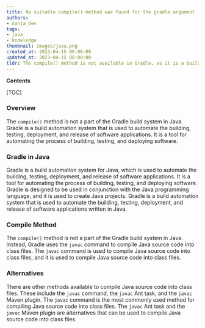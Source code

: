 ```yaml
---
title: No suitable compile() method was found for the gradle argument
authors:
- nanja_dev
tags:
- java
- knowledge
thumbnail: images/java.png
created_at: 2023-04-15 00:00:00
updated_at: 2023-04-15 00:00:00
tldr: The compile() method is not available in Gradle, as it is a build automation system and not a programming language.
---
```


**Contents**

[TOC]

### Overview

The `compile()` method is not a part of the Gradle build system in Java. Gradle is a build automation system that is used to automate the building, testing, deployment, and release of software applications. It is a tool for automating the process of building, testing, and deploying software.

### Gradle in Java

Gradle is a build automation system for Java, which is used to automate the building, testing, deployment, and release of software applications. It is a tool for automating the process of building, testing, and deploying software. Gradle is designed to be used in conjunction with the Java programming language, and it is used to create Java projects. Gradle is a build automation system that is used to automate the building, testing, deployment, and release of software applications written in Java.

### Compile Method

The `compile()` method is not a part of the Gradle build system in Java. Instead, Gradle uses the `javac` command to compile Java source code into class files. The `javac` command is used to compile Java source code into class files, and it is used to compile Java source code into class files.

### Alternatives

There are other methods available to compile Java source code into class files. These include the `javac` command, the `javac` Ant task, and the `javac` Maven plugin. The `javac` command is the most commonly used method for compiling Java source code into class files. The `javac` Ant task and the `javac` Maven plugin are alternatives that can be used to compile Java source code into class files.
